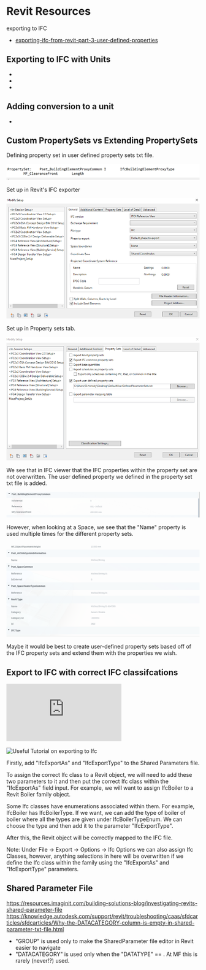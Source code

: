 # Revit Resources

exporting to IFC 

- [exporting-ifc-from-revit-part-3-user-defined-properties](https://bimcorner.com/exporting-ifc-from-revit-part-3-user-defined-properties/)


## Exporting to IFC with Units

- [](https://standards.buildingsmart.org/IFC/RELEASE/IFC4/ADD2_TC1/HTML/link/project-units.htm)
- [](https://standards.buildingsmart.org/IFC/DEV/IFC4_2/FINAL/HTML/annex/annex-e/basic-unit-declaration.htm)
- [](https://standards.buildingsmart.org/IFC/RELEASE/IFC4/FINAL/HTML/schema/ifcmeasureresource/content.htm)


## Adding conversion to a unit
- [](https://standards.buildingsmart.org/IFC/RELEASE/IFC2x/ADD1/HTML/ifcmeasureresource/IFC_R2X_UnitsMeasures_Examples.htm)

## Custom PropertySets vs Extending PropertySets

Defining property set in user defined property sets txt file.
 
![Defining property set](images/ifc_property_set_definition.PNG)

Set up in Revit's IFC exporter

![Revit IFC setup: General Tab](images/revit_general_setup.PNG)

Set up in Property sets tab.

![Revit IFC setup: Property Sets Tab](images/revit_property_sets_options.PNG)

We see that in IFC viewer that the IFC properties within the property set are not overwritten.
The user defined property we defined in the property set txt file is added.

![Property set in IFC viewer](images/propertyset_in_ifc_viewer.PNG)

However, when looking at a Space, we see that the "Name" property is used multiple times for the different property sets.

![Property sets for space in IFC viewer](images/psets_for_space_in_viewer.PNG)

Maybe it would be best to create user-defined property sets based off of the IFC property sets and extend them with the properties we wish.

## Export to IFC with correct IFC classifcations

![Exporting to IFC correctly](https://knowledge.autodesk.com/support/revit/learn-explore/caas/CloudHelp/cloudhelp/2020/ENU/Revit-DocumentPresent/files/GUID-7119A8C3-A0EE-4568-8C35-750410D867C9-htm.html)

![Useful Tutorial on exporting to Ifc](https://www.youtube.com/watch?v=UemlqhPmcW4)

Firstly, add "IfcExportAs" and "IfcExportType" to the Shared Parameters file. 

To assign the correct Ifc class to a Revit object, we will need to add these two parameters to it and then put the correct
Ifc class within the "IfcExportAs" field input. For example, we will want to assign IfcBoiler to a Revit Boiler family object.

Some Ifc classes have enumerations associated within them. For example, IfcBoiler has IfcBoilerType. If we want, we can add the type of boiler
of boiler where all the types are given under IfcBoilerTypeEnum. We can choose the type and then add it to the parameter "IfcExportType".

After this, the Revit object will be correctly mapped to the IFC file.

Note: Under File -> Export -> Options -> Ifc Options we can also assign Ifc Classes, however, anything selections in here will be overwritten
if we define the Ifc class within the family using the "IfcExportAs" and "IfcExportType" parameters.


## Shared Parameter File

https://resources.imaginit.com/building-solutions-blog/investigating-revits-shared-parameter-file
https://knowledge.autodesk.com/support/revit/troubleshooting/caas/sfdcarticles/sfdcarticles/Why-the-DATACATEGORY-column-is-empty-in-shared-parameter-txt-file.html

- "GROUP" is used only to make the SharedParameter file editor in Revit easier to navigate
- "DATACATEGORY" is used only when the "DATATYPE" == <familytype>. At MF this is rarely (never!?) used.